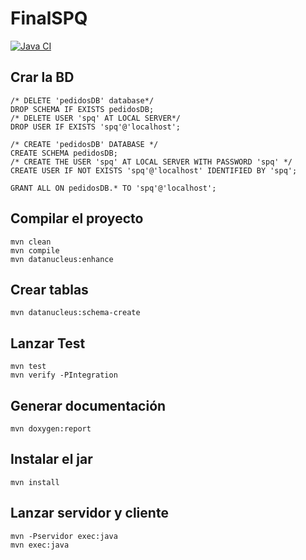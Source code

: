 # FinalSPQ

[![Java CI](https://github.com/ibaicarracedo/FinalSPQ/actions/workflows/ci.yml/badge.svg)](https://github.com/ibaicarracedo/FinalSPQ/actions/workflows/ci.yml)

## Crar la BD

    /* DELETE 'pedidosDB' database*/
    DROP SCHEMA IF EXISTS pedidosDB;
    /* DELETE USER 'spq' AT LOCAL SERVER*/
    DROP USER IF EXISTS 'spq'@'localhost';

    /* CREATE 'pedidosDB' DATABASE */
    CREATE SCHEMA pedidosDB;
    /* CREATE THE USER 'spq' AT LOCAL SERVER WITH PASSWORD 'spq' */
    CREATE USER IF NOT EXISTS 'spq'@'localhost' IDENTIFIED BY 'spq';

    GRANT ALL ON pedidosDB.* TO 'spq'@'localhost';

## Compilar el proyecto

    mvn clean 
    mvn compile 
    mvn datanucleus:enhance

## Crear tablas

    mvn datanucleus:schema-create

## Lanzar Test

    mvn test
    mvn verify -PIntegration

## Generar documentación
    
    mvn doxygen:report

## Instalar el jar

    mvn install

## Lanzar servidor y cliente

    mvn -Pservidor exec:java
    mvn exec:java

 

